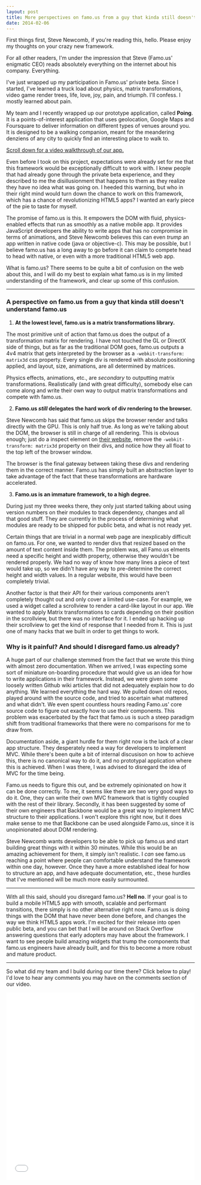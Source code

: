 ```yaml
---
layout: post
title: More perspectives on famo.us from a guy that kinda still doesn't understand famo.us
date: 2014-02-06
---
```


First things first, Steve Newcomb, if you're reading this, hello. Please enjoy my thoughts on your crazy new framework.

For all other readers, I'm under the impression that Steve (Famo.us' enigmatic CEO) reads absolutely everything on the internet about his company. Everything.

I've just wrapped up my participation in Famo.us' private beta. Since I started, I've learned a truck load about physics, matrix transformations, video game render trees, life, love, joy, pain, and triumph. I'll confess. I mostly learned about pain.

My team and I recently wrapped up our prototype application, called **Poing**. It is a points-of-interest application that uses geolocation, Google Maps and Foursquare to deliver information on different types of venues around you. It is designed to be a walking companion, meant for the meandering denziens of any city to quickly find an interesting place to walk to.

[Scroll down for a video walkthrough of our app.](#walkthrough)

Even before I took on this project, expectations were already set for me that this framework would be exceptionally difficult to work with. I knew people that had already gone through the private beta experience, and they described to me the disillusionment that happens to them as they realize they have no idea what was going on. I heeded this warning, but who in their right mind would turn down the chance to work on this framework, which has a chance of revolutionizing HTML5 apps? I wanted an early piece of the pie to taste for myself.

The promise of famo.us is this. It empowers the DOM with fluid, physics-enabled effects that run as smoothly as a native mobile app. It provides JavaScript developers the ability to write apps that has no compromise in terms of animations, and Steve Newcomb believes this can even *trump* an app written in native code (java or objective-c). This may be possible, but I believe famo.us has a long away to go before it can claim to compete head to head with native, or even with a more traditional HTML5 web app.

What is famo.us? There seems to be quite a bit of confusion on the web about this, and I will do my best to explain what famo.us is in my limited understanding of the framework, and clear up some of this confusion.

---

### A perspective on famo.us from a guy that kinda still doesn't understand famo.us

1. **At the lowest level, famo.us is a matrix transformations library.**

  The most primitive unit of action that famo.us does the output of a transformation matrix for rendering. I have not touched the GL or DirectX side of things, but as far as the traditional DOM goes, famo.us outputs a 4v4 matrix that gets interpreted by the browser as a `-webkit-transform: matrix3d` css property. Every single div is rendered with absolute positioning applied, and layout, size, animations, are all determined by matrices.

  Physics effects, animations, etc., are *secondary* to outputting matrix transformations. Realistically (and with great difficulty), somebody else can come along and write their own way to output matrix transformations and compete with famo.us.

2. **Famo.us *still* delegates the hard work of div rendering to the browser.**

  Steve Newcomb has said that famo.us skips the browser render and talks directly with the GPU. This is only half true. As long as we're talking about the DOM, the browser is still in charge of all rendering. This is obvious enough; just do a inspect element on [their website](http://famo.us/), remove the `-webkit-transform: matrix3d` property on their divs, and notice how they all float to the top left of the browser window.

  The browser is the final gateway between taking these divs and rendering them in the correct manner. Famo.us has simply built an abstraction layer to take advantage of the fact that these transformations are hardware accelerated.

3. **Famo.us is an immature framework, to a high degree.**

  During just my three weeks there, they only just started talking about using version numbers on their modules to track dependency, changes and all that good stuff. They are currently in the process of determining what modules are ready to be shipped for public beta, and what is not ready yet.

  Certain things that are trivial in a normal web page are inexplicably difficult on famo.us. For one, we wanted to render divs that resized based on the amount of text content inside them. The problem was, all Famo.us elments need a specific height and width property, otherwise they wouldn't be rendered properly. We had no way of know how many lines a piece of text would take up, so we didn't have any way to pre-determine the correct height and width values. In a regular website, this would have been completely trivial.

  Another factor is that their API for their various components aren't completely thought out and only cover a limited use-case. For example, we used a widget called a scrollview to render a card-like layout in our app. We wanted to apply Matrix transformations to cards depending on their position in the scrollview, but there was no interface for it. I ended up hacking up their scrollview to get the kind of response that I needed from it. This is just one of many hacks that we built in order to get things to work.


### Why is it painful? And should I disregard famo.us already?

A huge part of our challenge stemmed from the fact that we wrote this thing with almost zero documentation. When we arrived, I was expecting some sort of miniature on-boarding procedure that would give us an idea for how to write applications in their framework. Instead, we were given some loosely written Github wiki articles that did not adequately explain how to do anything. We learned everything the hard way. We pulled down old repos, played around with the source code, and tried to ascertain what mattered and what didn't. We even spent countless hours reading Famo.us' core source code to figure out exactly how to use their components. This problem was exacerbated by the fact that famo.us is such a steep paradigm shift from traditional frameworks that there were no comparisons for me to draw from.

Documentation aside, a giant hurdle for them right now is the lack of a clear app structure. They desperately need a way for developers to implement MVC. While there's been quite a bit of internal discusison on how to achieve this, there is no canonical way to do it, and no prototypal application where this is achieved. When I was there, I was advised to disregard the idea of MVC for the time being.

Famo.us needs to figure this out, and be extremely opinionated on how it can be done correctly. To me, it seems like there are two very good ways to do it. One, they can write their own MVC framework that is tightly coupled with the rest of their library. Secondly, it has been suggested by some of their own engineers that Backbone would be a great way to implement MVC structure to their applications. I won't explore this right now, but it does make sense to me that Backbone can be used alongside Famo.us, since it is unopinionated about DOM rendering.

Steve Newcomb wants developers to be able to pick up famo.us and start building great things with it within 30 minutes. While this would be an amazing achievement for them, it simply isn't realistic. I *can* see famo.us reaching a point where people can comfortable understand the framework within one day, however. Once they have a more established ideal for how to structure an app, and have adequate documentation, etc., these hurdles that I've mentioned will be much more easily surmounted.

---

With all this said, should you disregard famo.us? **Hell no**. If your goal is to build a mobile HTML5 app with smooth, scalable and performant transitions, there simply is no other alternative right now. Famo.us is doing things with the DOM that have never been done before, and changes the way we think HTML5 apps work. I'm excited for their release into open public beta, and you can bet that I will be around on Stack Overflow answering questions that early adopters may have about the framework. I want to see people build amazing widgets that trump the components that famo.us engineers have already built, and for this to become a more robust and mature product.

----

So what did my team and I build during our time there? Click below to play! I'd love to hear any comments you may have on the comments section of our video.



<a name="walkthrough" class="not-link"><iframe width="100%" height="500" src="//www.youtube.com/embed/HMyJS46H7b0" frameborder="0" allowfullscreen></iframe></a>

<script>document.bind</script>